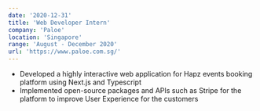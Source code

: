 ```yaml
---
date: '2020-12-31'
title: 'Web Developer Intern'
company: 'Paloe'
location: 'Singapore'
range: 'August - December 2020'
url: 'https://www.paloe.com.sg/'
---
```


- Developed a highly interactive web application for Hapz events booking platform using Next.js and Typescript
- Implemented open-source packages and APIs such as Stripe for the platform to improve User Experience for the customers
